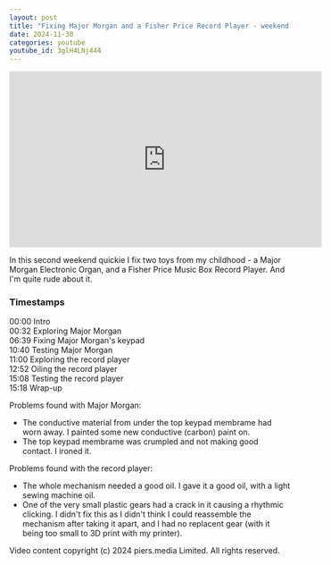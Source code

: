 ```yaml
---
layout: post
title: "Fixing Major Morgan and a Fisher Price Record Player - weekend quickie #2"
date: 2024-11-30
categories: youtube
youtube_id: 3glH4LNj444
---
```


<!-- You can customize your embedded video appearance -->
<div class="video-container">
    <iframe 
        width="560" 
        height="315" 
        src="https://www.youtube.com/embed/3glH4LNj444" 
        frameborder="0" 
        allow="accelerometer; autoplay; encrypted-media; gyroscope; picture-in-picture" 
        allowfullscreen>
    </iframe>
</div>

In this second weekend quickie I fix two toys from my childhood - a Major Morgan Electronic Organ, and a Fisher Price Music Box Record Player.  And I'm quite rude about it.  


### Timestamps

00:00 Intro  
00:32 Exploring Major Morgan  
06:39 Fixing Major Morgan's keypad  
10:40 Testing Major Morgan  
11:00 Exploring the record player  
12:52 Oiling the record player  
15:08 Testing the record player  
15:18 Wrap-up  

Problems found with Major Morgan:  
- The conductive material from under the top keypad membrame had worn away.  I painted some new conductive (carbon) paint on.  
- The top keypad membrame was crumpled and not making good contact.  I ironed it.  

Problems found with the record player:  
- The whole mechanism needed a good oil.  I gave it a good oil, with a light sewing machine oil.  
- One of the very small plastic gears had a crack in it causing a rhythmic clicking.  I didn't fix this as I didn't think I could reassemble the mechanism after taking it apart, and I had no replacent gear (with it being too small to 3D print with my printer).  

Video content copyright (c) 2024 piers.media Limited.  All rights reserved.  